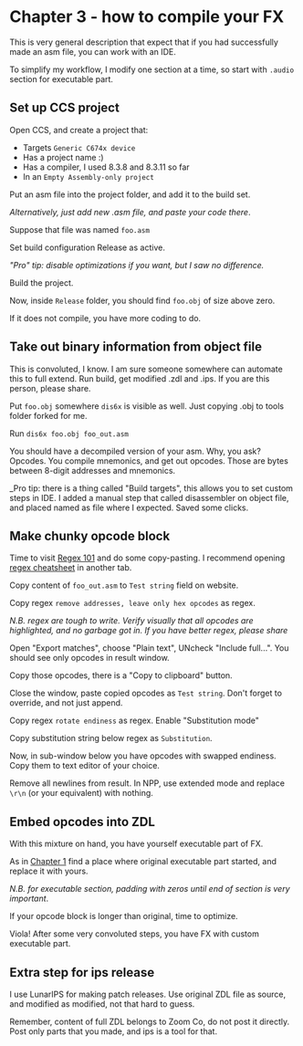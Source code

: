 # Chapter 3 - how to compile your FX
This is very general description that expect that if you had successfully made an asm file, you can work with an IDE.

To simplify my workflow, I modify one section at a time, so start with `.audio` section for executable part.

## Set up CCS project
Open CCS, and create a project that:

* Targets `Generic C674x device`
* Has a project name :)
* Has a compiler, I used 8.3.8 and 8.3.11 so far
* In an `Empty Assembly-only project`

Put an asm file into the project folder, and add it to the build set.

_Alternatively, just add new .asm file, and paste your code there_.

Suppose that file was named `foo.asm`

Set build configuration Release as active.

_"Pro" tip: disable optimizations if you want, but I saw no difference._

Build the project.

Now, inside `Release` folder, you should find `foo.obj` of size above zero.

If it does not compile, you have more coding to do.

## Take out binary information from object file
This is convoluted, I know. I am sure someone somewhere can automate this to full extend. Run build, get modified .zdl and .ips. If you are this person, please share.

Put `foo.obj` somewhere `dis6x` is visible as well. Just copying .obj to tools folder forked for me.

Run `dis6x foo.obj foo_out.asm`

You should have a decompiled version of your asm. Why, you ask? Opcodes. You compile mnemonics, and get out opcodes. Those are bytes between 8-digit addresses and mnemonics.

_Pro tip: there is a thing called "Build targets", this allows you to set custom steps in IDE. I added a manual step that called disassembler on object file, and placed named as file where I expected. Saved some clicks.

## Make chunky opcode block
Time to visit [Regex 101](https://regex101.com/) and do some copy-pasting. I recommend opening [regex cheatsheet](../diy/regex.txt) in another tab.

Copy content of `foo_out.asm` to `Test string` field on website.

Copy regex `remove addresses, leave only hex opcodes` as regex.

_N.B. regex are tough to write. Verify visually that all opcodes are highlighted, and no garbage got in. If you have better regex, please share_

Open "Export matches", choose "Plain text", UNcheck "Include full...". You should see only opcodes in result window.

Copy those opcodes, there is a "Copy to clipboard" button.

Close the window, paste copied opcodes as `Test string`. Don't forget to override, and not just append.

Copy regex `rotate endiness` as regex. Enable "Substitution mode"

Copy substitution string below regex as `Substitution`.

Now, in sub-window below you have opcodes with swapped endiness. Copy them to text editor of your choice.

Remove all newlines from result. In NPP, use extended mode and replace `\r\n` (or your equivalent) with nothing.

## Embed opcodes into ZDL
With this mixture on hand, you have yourself executable part of FX.

As in [Chapter 1](CH_1.md) find a place where original executable part started, and replace it with yours.

_N.B. for executable section, padding with zeros until end of section is very important_.

If your opcode block is longer than original, time to optimize.

Viola! After some very convoluted steps, you have FX with custom executable part.

## Extra step for ips release
I use LunarIPS for making patch releases. Use original ZDL file as source, and modified as modified, not that hard to guess.

Remember, content of full ZDL belongs to Zoom Co, do not post it directly. Post only parts that you made, and ips is a tool for that.
